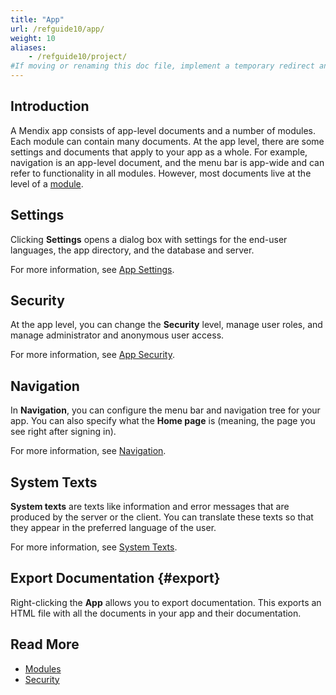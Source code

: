 ```yaml
---
title: "App"
url: /refguide10/app/
weight: 10
aliases:
    - /refguide10/project/
#If moving or renaming this doc file, implement a temporary redirect and let the respective team know they should update the URL in the product. See Mapping to Products for more details.
---
```


## Introduction

A Mendix app consists of app-level documents and a number of modules. Each module can contain many documents. At the app level, there are some settings and documents that apply to your app as a whole. For example, navigation is an app-level document, and the menu bar is app-wide and can refer to functionality in all modules. However, most documents live at the level of a [module](/refguide10/modules/).

## Settings

Clicking **Settings** opens a dialog box with settings for the end-user languages, the app directory, and the database and server.

For more information, see [App Settings](/refguide10/app-settings/).

## Security

At the app level, you can change the **Security** level, manage user roles, and manage administrator and anonymous user access.

For more information, see [App Security](/refguide10/app-security/).

## Navigation

In **Navigation**, you can configure the menu bar and navigation tree for your app. You can also specify what the **Home page** is (meaning, the page you see right after signing in).

For more information, see [Navigation](/refguide10/navigation/).

## System Texts

**System texts** are texts like information and error messages that are produced by the server or the client. You can translate these texts so that they appear in the preferred language of the user.

For more information, see [System Texts](/refguide10/system-texts/).

## Export Documentation {#export}

Right-clicking the **App** allows you to export documentation. This exports an HTML file with all the documents in your app and their documentation.

## Read More

* [Modules](/refguide10/modules/)
* [Security](/refguide10/security/)
